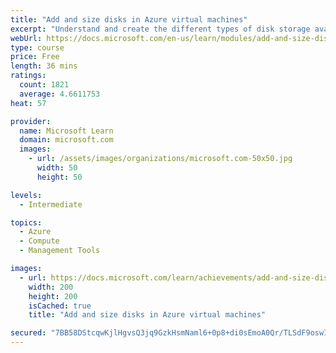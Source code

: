 ```yaml
---
title: "Add and size disks in Azure virtual machines"
excerpt: "Understand and create the different types of disk storage available to Azure virtual machines (VMs)."
webUrl: https://docs.microsoft.com/en-us/learn/modules/add-and-size-disks-in-azure-virtual-machines/
type: course
price: Free
length: 36 mins
ratings:
  count: 1821
  average: 4.6611753
heat: 57

provider:
  name: Microsoft Learn
  domain: microsoft.com
  images:
    - url: /assets/images/organizations/microsoft.com-50x50.jpg
      width: 50
      height: 50

levels:
  - Intermediate

topics:
  - Azure
  - Compute
  - Management Tools

images:
  - url: https://docs.microsoft.com/learn/achievements/add-and-size-disks-in-azure-virtual-machines-social.png
    width: 200
    height: 200
    isCached: true
    title: "Add and size disks in Azure virtual machines"

secured: "7BB58DStcqwKjlHgvsQ3jq9GzkHsmNaml6+0p8+di0sEmoA0Qr/TLSdF9oswIDkhvXEpwZGFY+1Wf/cs7T34slSpl/00HFsrgyN3KnYNpTYvZ+/VpdP4/414ug17WL0h0H1y5tFi51qiMLp5p4GhgTuSyXWhbdYCi07ViIZhos5sir8Lsdbe2pQCMnSLvPnNCzT2kqK/tKmms8q6Qoi4V7EdqjIafVG31wQsm67dX7EnQYrADqf0MUGhi9IFZd5K5D4aaHJf0y+cJMEH5rXnlsXWr/hgDRbGS5DXiNNoD4lOuLeUHSFOhQqUOizDgxfV6ynbs826rHEGIc/C8ZyBR4vdGLKuKS8RUK6zgelnYQrdQNCFAB6e+QzMRNgwLj1FR+Z+xHuXRon6VkhQp0kJIQ==;EzKvujcPZYsbSmN5hvWP+Q=="
---
```


